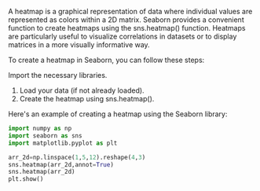 A heatmap is a graphical representation of data where individual values are represented as colors within a 2D matrix. Seaborn provides a convenient function to create heatmaps using the sns.heatmap() function. Heatmaps are particularly useful to visualize correlations in datasets or to display matrices in a more visually informative way.

To create a heatmap in Seaborn, you can follow these steps:

Import the necessary libraries.
1. Load your data (if not already loaded).
2. Create the heatmap using sns.heatmap().

Here's an example of creating a heatmap using the Seaborn library:

```python
import numpy as np
import seaborn as sns
import matplotlib.pyplot as plt

arr_2d=np.linspace(1,5,12).reshape(4,3)
sns.heatmap(arr_2d,annot=True)
sns.heatmap(arr_2d)
plt.show()
```
